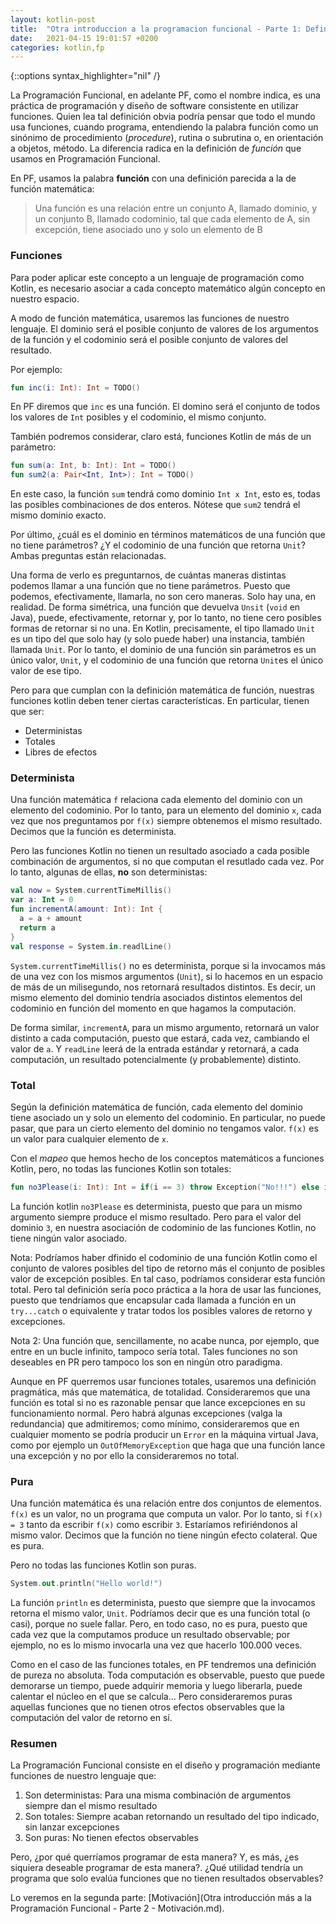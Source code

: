 ```yaml
---
layout: kotlin-post
title:  "Otra introduccion a la programacion funcional - Parte 1: Definición"
date:   2021-04-15 19:01:57 +0200
categories: kotlin,fp
---
```


{::options syntax_highlighter="nil" /}


La Programación Funcional, en adelante PF, como el nombre indica, es una práctica de programación y diseño de software consistente en utilizar funciones. Quien lea tal definición obvia podría pensar que todo el mundo usa funciones, cuando programa, entendiendo la palabra función como un sinónimo de procedimiento (_procedure_), rutina o subrutina o, en orientación a objetos, método. La diferencia radica en la definición de _función_ que usamos en Programación Funcional.

En PF, usamos la palabra **función** con una definición parecida a la de función matemática:

> Una función es una relación entre un conjunto A, llamado dominio, y un conjunto B, llamado codominio, tal que cada elemento de A, sin excepción, tiene asociado uno y solo un elemento de B

### Funciones

Para poder aplicar este concepto a un lenguaje de programación como Kotlin, es necesario asociar a cada concepto matemático algún concepto en nuestro espacio.

A modo de función matemática, usaremos las funciones de nuestro lenguaje. El dominio será el posible conjunto de valores de los argumentos de la función y el codominio será el posible conjunto de valores del resultado.

Por ejemplo:

```kotlin
fun inc(i: Int): Int = TODO()
```


En PF diremos que `inc` es una función. El domino será el conjunto de todos los valores de `Int` posibles y el codominio, el mismo conjunto.

También podremos considerar, claro está, funciones Kotlin de más de un parámetro:

```kotlin
fun sum(a: Int, b: Int): Int = TODO()
fun sum2(a: Pair<Int, Int>): Int = TODO()
```


En este caso, la función `sum` tendrá como dominio `Int x Int`, esto es, todas las posibles combinaciones de dos enteros. Nótese que `sum2` tendrá el mismo dominio exacto.

Por último, ¿cuál es el dominio en términos matemáticos de una función que no tiene parámetros? ¿Y el codominio de una función que retorna `Unit`? Ambas preguntas están relacionadas.

Una forma de verlo es preguntarnos, de cuántas maneras distintas podemos llamar a una función que no tiene parámetros. Puesto que podemos, efectivamente, llamarla, no son cero maneras. Solo hay una, en realidad. De forma simétrica, una función que devuelva `Unsit` (`void` en Java), puede, efectivamente, retornar y, por lo tanto, no tiene cero posibles formas de retornar si no una. En Kotlin, precisamente, el tipo llamado `Unit` es un tipo del que solo hay (y solo puede haber) una instancia, también llamada `Unit`. Por lo tanto, el dominio de una función sin parámetros es un único valor, `Unit`, y el codominio de una función que retorna `Unit`es el único valor de ese tipo.

Pero para que cumplan con la definición matemática de función, nuestras funciones kotlin deben tener ciertas características. En particular, tienen que ser:

- Deterministas
- Totales
- Libres de efectos

### Determinista

Una función matemática `f` relaciona cada elemento del dominio con un elemento del codominio. Por lo tanto, para un elemento del dominio `x`, cada vez que nos preguntamos por `f(x)` siempre obtenemos el  mismo resultado. Decimos que la función es determinista.

Pero las funciones Kotlin no tienen un resultado asociado a cada posible combinación de argumentos, si no que computan el resutlado cada vez. Por lo tanto, algunas de ellas, **no** son deterministas:

```kotlin
val now = System.currentTimeMillis()
var a: Int = 0
fun incrementA(amount: Int): Int {
  a = a + amount
  return a
}
val response = System.in.readlLine()
```

`System.currentTimeMillis()` no es determinista, porque si la invocamos más de una vez con los mismos argumentos (`Unit`),  si lo hacemos en un espacio de más de un milisegundo, nos retornará resultados distintos. Es decir, un mismo elemento del dominio tendría asociados distintos elementos del codominio en función del momento en que hagamos la computación.

De forma similar, `incrementA`, para un mismo argumento, retornará un valor distinto a cada computación, puesto que estará, cada vez, cambiando el valor de `a`. Y  `readLine` leerá de la entrada estándar y retornará, a cada computación, un resultado potencialmente (y probablemente) distinto.

### Total

Según la definición matemática de función, cada elemento del dominio tiene asociado un y solo un elemento del codominio. En particular, no puede pasar, que para un cierto elemento del dominio no tengamos valor. `f(x)` es un valor para cualquier elemento de `x`.

Con el _mapeo_ que hemos hecho de los conceptos matemáticos a funciones Kotlin, pero, no todas las funciones Kotlin son totales:

```kotlin
fun no3Please(i: Int): Int = if(i == 3) throw Exception("No!!!") else i + 1
```

La función kotlin `no3Please` es determinista, puesto que para un mismo argumento siempre produce el mismo resultado. Pero para el valor del dominio `3`, en nuestra asociación de codominio de las funciones Kotlin, no tiene ningún valor asociado.

Nota: Podríamos haber dfinido el codominio de una función Kotlin como el conjunto de valores posibles del tipo de retorno más el conjunto de posibles valor de excepción posibles. En tal caso, podríamos considerar esta función total. Pero tal definición sería poco práctica a la hora de usar las funciones, puesto que tendríamos que encapsular cada llamada a función en un `try...catch` o equivalente y tratar todos los posibles valores de retorno y excepciones.

Nota 2: Una función que, sencillamente, no acabe nunca, por ejemplo, que entre en un bucle infinito, tampoco sería total. Tales funciones no son deseables en PR pero tampoco los son en ningún otro paradigma.

Aunque en PF querremos usar funciones totales, usaremos una definición pragmática, más que matemática, de totalidad. Consideraremos que una función es total si no es razonable pensar que lance excepciones en su funcionamiento normal. Pero habrá algunas excepciones (valga la redundancia) que admitiremos; como mínimo, consideraremos que en cualquier momento se podría producir un `Error` en la máquina virtual Java, como por ejemplo un `OutOfMemoryException` que haga que una función lance una excepción y no por ello la consideraremos no total.

### Pura

Una función matemática és una relación entre dos conjuntos de elementos. `f(x)` es un valor, no un programa que computa un valor. Por lo tanto, si `f(x) = 3` tanto da escribir `f(x)` como escribir `3`. Estaríamos refiriéndonos al mismo valor. Decimos que la función no tiene ningún efecto colateral. Que es pura.

Pero no todas las funciones Kotlin son puras.

```kotlin
System.out.println("Hello world!")
```

La función `println` es determinista, puesto que siempre que la invocamos retorna el mismo valor, `Unit`. Podríamos decir que es una función total (o casi), porque no suele fallar. Pero, en todo caso, no es pura, puesto que cada vez que la computamos produce un resultado observable; por ejemplo, no es lo mismo invocarla una vez que hacerlo 100.000 veces.

Como en el caso de las funciones totales, en PF tendremos una definición de pureza no absoluta. Toda computación es observable, puesto que puede demorarse un tiempo, puede adquirir memoria y luego liberarla, puede calentar el núcleo en el que se calcula... Pero consideraremos puras aquellas funciones que no tienen otros efectos observables que la computación del valor de retorno en sí. 

### Resumen

La Programación Funcional consiste en el diseño y programación mediante funciones de nuestro lenguaje que:

1. Son deterministas: Para una misma combinación de argumentos siempre dan el mismo resultado
2. Son totales: Siempre acaban retornando un resultado del tipo indicado, sin lanzar excepciones
3. Son puras: No tienen efectos observables

Pero, ¿por qué querríamos programar de esta manera? Y, es más, ¿es siquiera deseable programar de esta manera?. ¿Qué utilidad tendría un programa que solo evalúa funciones que no tienen resultados observables?

Lo veremos en la segunda parte: [Motivación](Otra introducción más a la Programación Funcional - Parte 2 - Motivación.md).

